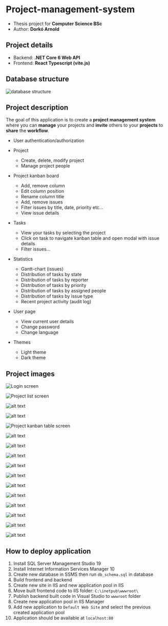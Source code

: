 # Project-management-system

- Thesis project for **Computer Science BSc**
- Author: **Dorkó Arnold**

## Project details

- Backend: **.NET Core 6 Web API**
- Frontend: **React Typescript (vite.js)**

## Database structure

![database structure](diagramok/Copy%20of%20ER%20DIAGRAM%20SZAKDOGA.png)

## Project description

The goal of this application is to create a **project management system** where you can **manage** your projects and **invite** others to your **projects** to **share** the **workflow**.

- User authentication/authorization
- Project
  - Create, delete, modify project
  - Manage project people
- Project kanban board
  - Add, remove column
  - Edit column position
  - Rename column title
  - Add, remove issues
  - Filter issues by title, date, priority etc...
  - View issue details
- Tasks
  - View your tasks by selecting the project
  - Click on task to navigate kanban table and open modal with issue details
  - Filter issues...

- Statistics
  - Gantt-chart (issues)
  - Distribution of tasks by state
  - Distribution of tasks by reporter
  - Distribution of tasks by priority
  - Distribution of tasks by assigned people
  - Distribution of tasks by issue type
  - Recent project activity (audit log)
- User page
  - View current user details
  - Change password
  - Change language
- Themes
  - Light theme
  - Dark theme

## Project images

![Login screen](readme_images/loginscreen.png)

![Project list screen](readme_images/projectsscreen.png)

![alt text](readme_images/changeprojectdetails.png)

![alt text](readme_images/manageprojectmembers.png)

![Project kanban table screen](readme_images/kanbantable.png)

![alt text](readme_images/addissue1.png)

![alt text](readme_images/addissue2.png)

![alt text](readme_images/viewissue.png)

![alt text](readme_images/viewissue2.png)

![alt text](readme_images/addsubtasktoissue.png)

![alt text](readme_images/connectedtasks.png)

![alt text](readme_images/usertasksscreen.png)

![alt text](readme_images/statsscreen.png)

![alt text](readme_images/statsscreen2.png)

![alt text](readme_images/ganttscreen.png)

![alt text](readme_images/userscreen.png)

## How to deploy application

1. Install SQL Server Management Studio 19
2. Install Internet Information Services Manager 10
3. Create new database in SSMS then run
`db_schema.sql` in database
4. Build frontend and backend
5. Create new site in IIS and new application pool in IIS
6. Move built frontend code to IIS folder: `C:\inetpub\wwwroot\`
7. Publish backend built code in Visual Studio to `wwwroot` folder
8. Create new application pool in IIS Manager
9. Add new application to `Default Web Site` and select the previous created application pool
10. Application should be available at `localhost:80`
